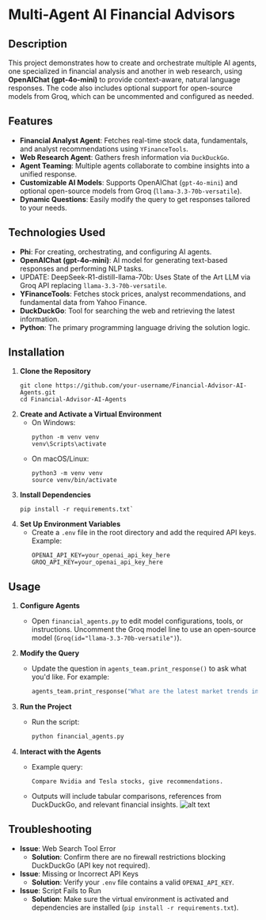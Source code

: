 # Multi-Agent AI Financial Advisors

## Description
This project demonstrates how to create and orchestrate multiple AI agents, one specialized in financial analysis and another in web research, using **OpenAIChat (gpt-4o-mini)** to provide context-aware, natural language responses. The code also includes optional support for open-source models from Groq, which can be uncommented and configured as needed.

## Features
- **Financial Analyst Agent**: Fetches real-time stock data, fundamentals, and analyst recommendations using `YFinanceTools`.
- **Web Research Agent**: Gathers fresh information via `DuckDuckGo`.
- **Agent Teaming**: Multiple agents collaborate to combine insights into a unified response.
- **Customizable AI Models**: Supports OpenAIChat (`gpt-4o-mini`) and optional open-source models from Groq (`llama-3.3-70b-versatile`).
- **Dynamic Questions**: Easily modify the query to get responses tailored to your needs.

## Technologies Used
- **Phi**: For creating, orchestrating, and configuring AI agents.
- **OpenAIChat (gpt-4o-mini)**: AI model for generating text-based responses and performing NLP tasks.
- UPDATE: DeepSeek-R1-distill-llama-70b: Uses State of the Art LLM via Groq API replacing `llama-3.3-70b-versatile`.
- **YFinanceTools**: Fetches stock prices, analyst recommendations, and fundamental data from Yahoo Finance.
- **DuckDuckGo**: Tool for searching the web and retrieving the latest information.
- **Python**: The primary programming language driving the solution logic.

## Installation
1. **Clone the Repository**  
     ```
     git clone https://github.com/your-username/Financial-Advisor-AI-Agents.git
     cd Financial-Advisor-AI-Agents
     ```
2. **Create and Activate a Virtual Environment**  
   - On Windows:  
     ```
     python -m venv venv 
     venv\Scripts\activate
     ```
   - On macOS/Linux:  
     ```
     python3 -m venv venv
     source venv/bin/activate
     ```
3. **Install Dependencies**  
     ```
     pip install -r requirements.txt`
     ```
4. **Set Up Environment Variables**  
   - Create a `.env` file in the root directory and add the required API keys. Example:
     ```
     OPENAI_API_KEY=your_openai_api_key_here
     GROQ_API_KEY=your_openai_api_key_here
     ```

## Usage
1. **Configure Agents**  
   - Open `financial_agents.py` to edit model configurations, tools, or instructions. Uncomment the Groq model line to use an open-source model (`Groq(id="llama-3.3-70b-versatile")`).

2. **Modify the Query**  
   - Update the question in `agents_team.print_response()` to ask what you'd like. For example:
     ```python
     agents_team.print_response("What are the latest market trends in AI?")
     ```

3. **Run the Project**  
   - Run the script:
     ```bash
     python financial_agents.py
     ```

4. **Interact with the Agents**  
   - Example query:
     ```text
     Compare Nvidia and Tesla stocks, give recommendations.
     ```
   - Outputs will include tabular comparisons, references from DuckDuckGo, and relevant financial insights.
   ![alt text](https://github.com/sahilbishnoi26/financial_agents_AI_team/blob/main/financial_agents_reponse.png)

## Troubleshooting
- **Issue**: Web Search Tool Error  
  - **Solution**: Confirm there are no firewall restrictions blocking DuckDuckGo (API key not required).
- **Issue**: Missing or Incorrect API Keys  
  - **Solution**: Verify your `.env` file contains a valid `OPENAI_API_KEY`.
- **Issue**: Script Fails to Run  
  - **Solution**: Make sure the virtual environment is activated and dependencies are installed (`pip install -r requirements.txt`).
